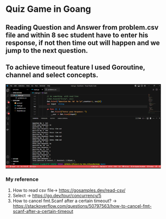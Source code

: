
# Quiz Game in Goang
## Reading Question and Answer from problem.csv file and within 8 sec student have to enter his response, if not then time out will happen and we jump to the next question.

## To achieve timeout feature I used Goroutine, channel and select concepts.

![Screenshot](https://github.com/sdivyansh59/QuizGame/blob/main/QuizGame%20.png)


### My reference 
1. How to read csv file->  https://gosamples.dev/read-csv/
2. Select ->   https://go.dev/tour/concurrency/5
3. How to cancel fmt.Scanf after a certain timeout? ->
https://stackoverflow.com/questions/50797563/how-to-cancel-fmt-scanf-after-a-certain-timeout
